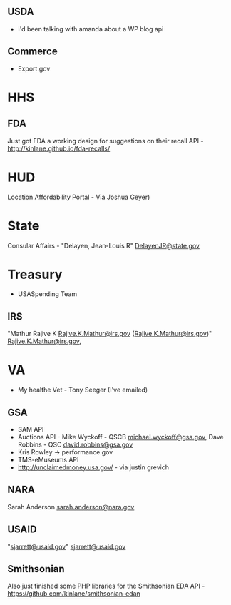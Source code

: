 

## USDA
* I'd been talking with amanda about a WP blog api 

## Commerce 
* Export.gov

# HHS

## FDA
Just got FDA a working design for suggestions on their recall API - http://kinlane.github.io/fda-recalls/

# HUD

 Location Affordability Portal - Via Joshua Geyer)

# State 

Consular Affairs - "Delayen, Jean-Louis R" <DelayenJR@state.gov>

# Treasury 
* USASpending Team 

## IRS 

 "Mathur Rajive K <Rajive.K.Mathur@irs.gov> (Rajive.K.Mathur@irs.gov)" <Rajive.K.Mathur@irs.gov>,


# VA 
* My healthe Vet - Tony Seeger (I've emailed)


## GSA 

* SAM API
* Auctions API - Mike Wyckoff - QSCB <michael.wyckoff@gsa.gov>, Dave Robbins - QSC <david.robbins@gsa.gov>
* Kris Rowley -> performance.gov 
* TMS-eMuseums API  
* http://unclaimedmoney.usa.gov/ - via justin grevich 

## NARA

Sarah Anderson <sarah.anderson@nara.gov>

## USAID 

"sjarrett@usaid.gov" <sjarrett@usaid.gov>

## Smithsonian 

Also just finished some PHP libraries for the Smithsonian EDA API - https://github.com/kinlane/smithsonian-edan

